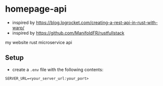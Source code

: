 # homepage-api

* inspired by https://blog.logrocket.com/creating-a-rest-api-in-rust-with-warp/
* inspired by https://github.com/ManifoldFR/rustfullstack

my website rust microservice api

## Setup

* create a `.env` file with the following contents:

```
SERVER_URL=<your_server_url:your_port>

```
